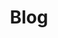 ---
permalink: /categories/blog/
layout: category-list
title: "Blog"
last_modified_at: 2021-02-08T00:00:00+09:00
---